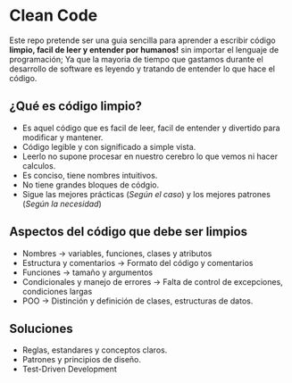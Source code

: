 # Clean Code
Este repo pretende ser una guia sencilla para aprender a escribir código **limpio, facil de leer y entender por humanos!** sin importar el lenguaje de programación; Ya que la mayoria de tiempo que gastamos durante el desarrollo de software es leyendo y tratando de entender lo que hace el código.

## ¿Qué es código limpio?
* Es aquel código que es facil de leer, facil de entender y divertido para modificar y mantener.
* Código legible y con significado a simple vista.
* Leerlo no supone procesar en nuestro cerebro lo que vemos ni hacer calculos.
* Es conciso, tiene nombres intuitivos.
* No tiene grandes bloques de códgio.
* Sigue las mejores prácticas (_Según el caso_) y los mejores patrones (_Según la necesidad_)

## Aspectos del código que debe ser limpios
* Nombres -> variables, funciones, clases y atributos
* Estructura y comentarios -> Formato del código y comentarios
* Funciones -> tamaño y argumentos
* Condicionales y manejo de errores -> Falta de control de excepciones, condiciones largas
* POO -> Distinción y definición de clases, estructuras de datos.

## Soluciones
* Reglas, estandares y conceptos claros.
* Patrones y principios de diseño.
* Test-Driven Development

